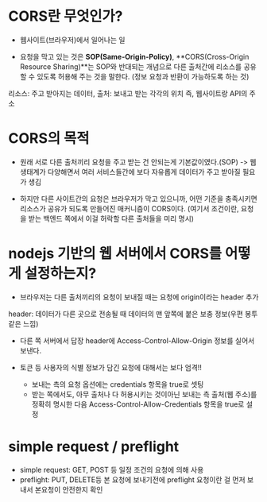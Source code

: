 # CORS란 무엇인가?

* 웹사이트(브라우저)에서 일어나는 일

* 요청을 막고 있는 것은 **SOP(Same-Origin-Policy)**, **CORS(Cross-Origin Resource Sharing)**는 SOP와 반대되는 개념으로 다른 출처간에 리소스를 공유할 수 있도록 허용해 주는 것을 말한다. (정보 요청과 반환이 가능하도록 하는 것)

리소스: 주고 받아지는 데이터, 출처: 보내고 받는 각각의 위치 즉, 웹사이트랑 API의 주소

# CORS의 목적

* 원래 서로 다른 출처끼리 요청을 주고 받는 건 안되는게 기본값이였다.(SOP) 
    -> 웹 생태계가 다양해면서 여러 서비스들간에 보다 자유롭게 데이터가 주고 받아질 필요가 생김

* 하지만 다른 사이트간의 요청은 브라우저가 막고 있으니까, 어떤 기준을 충족시키면 리소스가 공유가 되도록 만들어진 매커니즘이 CORS이다. (여기서 조건이란, 요청을 받는 백엔드 쪽에서 이걸 허락할 다른 출처들을 미리 명시)

# nodejs 기반의 웹 서버에서 CORS를 어떻게 설정하는지?

* 브라우저는 다른 출처끼리의 요청이 보내질 때는 요청에 origin이라는 header 추가

header: 데이터가 다른 곳으로 전송될 때 데이터의 맨 앞쪽에 붙은 보충 정보(우편 봉투같은 느낌)

* 다른 쪽 서버에서 답장 header에 Access-Control-Allow-Origin 정보를 실어서 보낸다.

* 토큰 등 사용자의 식별 정보가 담긴 요청에 대해서는 보다 엄격!!
    - 보내는 측의 요청 옵션에는 credentials 항목을 true로 셋팅
    - 받는 쪽에서도, 아무 출처나 다 허용시키는 것이아닌 보내는 측 출처(웹 주소)를 정확히 명시한 다음 Access-Control-Allow-Credentials 항목을 true로 설정

# simple request / preflight

* simple request: GET, POST 등 일정 조건의 요청에 의해 사용
* preflight: PUT, DELETE등 본 요청에 보내기전에 preflight 요청이란 걸 먼저 보내서 본요청이 안전한지 확인

